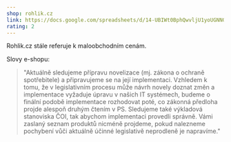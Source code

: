 ```yaml
---
shop: rohlik.cz
link: https://docs.google.com/spreadsheets/d/14-UBIWt0BphQwvljU1yoUGNNGA25XQDJvd_aWi3wKi0/edit?usp=sharing
rating: 2
---
```


Rohlik.cz stále referuje k maloobchodním cenám.

Slovy e-shopu:

> "Aktuálně sledujeme přípravu novelizace (mj. zákona o ochraně spotřebitele) a připravujeme se na její implementaci. Vzhledem k tomu, že v legislativním procesu může návrh novely doznat změn a implementace vyžaduje úpravu v našich IT systémech, budeme o finální podobě implementace rozhodovat poté, co zákonná předloha projde alespoň druhým čtením v PS. Sledujeme také výkladová stanoviska ČOI, tak abychom implementaci provedli správně. Vámi zaslaný seznam produktů nicméně projdeme, pokud nalezneme pochybení vůči aktuálně účinné legislativě neprodleně je napravíme."
